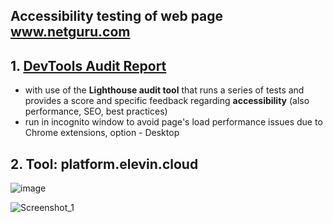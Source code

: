 ## Accessibility testing of web page www.netguru.com
## 1. [DevTools Audit Report](https://mlozowska.github.io/accessibility-testing/)
- with use of the **Lighthouse audit tool** that runs a series of tests and provides a score and specific feedback regarding **accessibility** (also performance, SEO, best practices) 
- run in incognito window to avoid page's load performance issues due to Chrome extensions, option - Desktop
## 2. Tool: platform.elevin.cloud

![image](https://user-images.githubusercontent.com/60215258/123259635-fc9a2000-d4f4-11eb-8e76-9815e9add817.png)

![Screenshot_1](https://user-images.githubusercontent.com/60215258/123257773-e4290600-d4f2-11eb-869d-a97ef518fe94.png)


